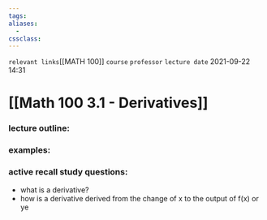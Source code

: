 ```yaml
---
tags: 
aliases: 
  - 
cssclass: 
---
```

`relevant links`[[MATH 100]]
`course`
`professor`
`lecture date` 2021-09-22 14:31

 # [[Math 100 3.1 - Derivatives]]

### lecture outline:

### examples:

### active recall study questions:
- what is a derivative?
- how is a derivative derived from the change of x to the output of f(x) or ye